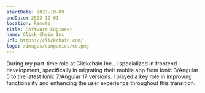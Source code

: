 ```yaml
---
startDate: 2023-10-09
endDate: 2023-12-01
location: Remote
title: Software Engineer
name: Click Chain Inc
url: https://clickchain.com/
logo: /images/companies/cc.png
---
```


During my part-time role at Clickchain Inc., I specialized in frontend development, specifically in migrating their
mobile app from Ionic 3/Angular 5 to the latest Ionic 7/Angular 17 versions. I played a key role in improving
functionality and enhancing the user experience throughout this transition.
